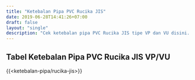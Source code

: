 ```yaml
---
title: "Ketebalan Pipa PVC Rucika JIS"
date: 2019-06-28T14:41:26+07:00
draft: false
layout: "single"
description: "Cek ketebalan pipa PVC Rucika JIS tipe VP dan VU disini. PipaJaya, distributor pipa PVC online terbaik untuk area Jabodetabek."
---
```


## Tabel Ketebalan Pipa PVC Rucika JIS VP/VU

{{<ketebalan-pipa/rucika-jis>}}